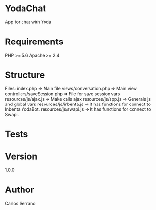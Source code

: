 # YodaChat

App for chat with Yoda


# Requirements
PHP >= 5.6
Apache >= 2.4

# Structure
Files:
index.php => Main file
views/conversation.php => Main view
controllers/saveSession.php => File for save session vars
resources/js/ajax.js => Make calls ajax
resources/js/app.js => Generals js and global vars
resources/js/inbenta.js => It has functions for connect to Inbenta YodaBot.
resources/js/swapi.js => It has functions for connect to Swapi.

# Tests

# Version
1.0.0

# Author

Carlos Serrano

